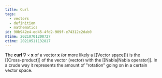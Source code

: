 ```yaml
---
title: Curl
tags:
  - vectors
  - definition
  - mathematics
id: 90b942e4-ed45-4fd2-909f-e74312c2dab0
mtime: 20210701200727
ctime: 20210511132817
---
```


The **curl**  $\nabla \times\mathbf{x}$ of a vector $\mathbf{x}$ (or more likely a [[Vector space]]) is the [[Cross-product]] of the vector (vector) with the [[Nabla|Nabla operator]]. In a crude way it  represents the amount of "rotation" going on in a certain vector space.

